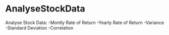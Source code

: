 # AnalyseStockData

Analyse Stock Data:
  -Montly Rate of Return
  -Yearly Rate of Return
  -Variance
  -Standard Deviation
  -Correlation 

